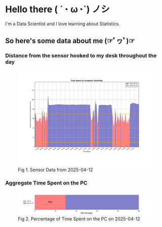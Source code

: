 
# Hello there ( ´◔ ω◔`) ノシ

I'm a Data Scientist and I love learning about Statistics.

## So here's some data about me (☞ﾟヮﾟ)☞


### Distance from the sensor hooked to my desk throughout the day
<figure>
  <picture>
    <source media="(prefers-color-scheme: dark)" srcset="Pi/readme/graphs/lineplot/dark-plot-2025-04-12.png">
    <source media="(prefers-color-scheme: light)" srcset="Pi/readme/graphs/lineplot/light-plot-2025-04-12.png">
    <img alt="Shows a black logo in light color mode and a white one in dark color mode." src="Pi/readme/graphs/lineplot/light-plot-2025-04-12.png">
  </picture>
  <figcaption>Fig 1. Sensor Data from 2025-04-12</figcaption>
</figure>



### Aggregate Time Spent on the PC
<figure>
  <picture>
    <source media="(prefers-color-scheme: dark)" srcset="Pi/readme/graphs/barplot/dark-plot-2025-04-12.png">
    <source media="(prefers-color-scheme: light)" srcset="Pi/readme/graphs/barplot/light-plot-2025-04-12.png">
    <img alt="Shows a black logo in light color mode and a white one in dark color mode." src="Pi/readme/graphs/barplot/light-plot-2025-04-12.png">
  </picture>
  <figcaption>Fig 2. Percentage of Time Spent on the PC on 2025-04-12</figcaption>
</figure>
